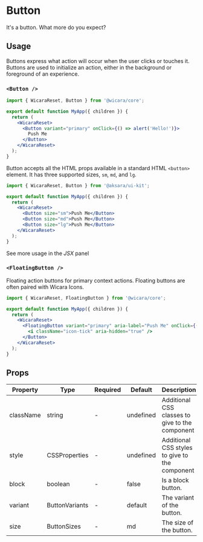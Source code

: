 # Button

It's a button. What more do you expect?

## Usage

Buttons express what action will occur when the user clicks or touches it. Buttons are used to initialize an action, either in the background or foreground of an experience.

### `<Button />`

```jsx
import { WicaraReset, Button } from '@wicara/core';

export default function MyApp({ children }) {
  return (
    <WicaraReset>
      <Button variant="primary" onClick={() => alert('Hello!')}>
        Push Me
      </Button>
    </WicaraReset>
  );
}
```

Button accepts all the HTML props available in a standard HTML `<button>` element. It has three supported sizes, `sm`, `md`, and `lg`.

```jsx
import { WicaraReset, Button } from '@aksara/ui-kit';

export default function MyApp({ children }) {
  return (
    <WicaraReset>
      <Button size="sm">Push Me</Button>
      <Button size="md">Push Me</Button>
      <Button size="lg">Push Me</Button>
    </WicaraReset>
  );
}
```

See more usage in the _JSX_ panel

### `<FloatingButton />`

Floating action buttons for primary context actions. Floating buttons are often paired with Wicara Icons.

```jsx
import { WicaraReset, FloatingButton } from '@wicara/core';

export default function MyApp({ children }) {
  return (
    <WicaraReset>
      <FloatingButton variant="primary" aria-label="Push Me" onClick={() => alert('Hello!')}>
        <i className="icon-tick" aria-hidden="true" />
      </Button>
    </WicaraReset>
  );
}
```

## Props

| Property  | Type           | Required | Default   | Description                                     |
| --------- | -------------- | -------- | --------- | ----------------------------------------------- |
| className | string         | -        | undefined | Additional CSS classes to give to the component |
| style     | CSSProperties  | -        | undefined | Additional CSS styles to give to the component  |
| block     | boolean        | -        | false     | Is a block button.                              |
| variant   | ButtonVariants | -        | default   | The variant of the button.                      |
| size      | ButtonSizes    | -        | md        | The size of the button.                         |
